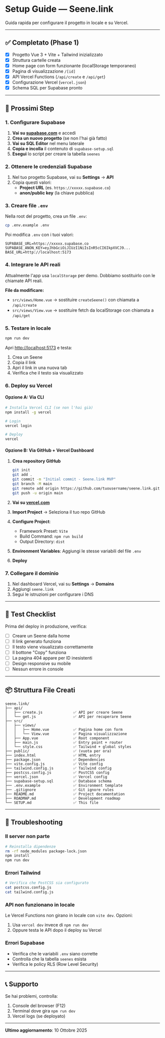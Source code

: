 # Setup Guide — Seene.link

Guida rapida per configurare il progetto in locale e su Vercel.

---

## ✅ Completato (Phase 1)

- [x] Progetto Vue 3 + Vite + Tailwind inizializzato
- [x] Struttura cartelle creata
- [x] Home page con form funzionante (localStorage temporaneo)
- [x] Pagina di visualizzazione `/[id]`
- [x] API Vercel Functions (`/api/create` e `/api/get`)
- [x] Configurazione Vercel (`vercel.json`)
- [x] Schema SQL per Supabase pronto

---

## 🔧 Prossimi Step

### 1. Configurare Supabase

1. **Vai su [supabase.com](https://supabase.com)** e accedi
2. **Crea un nuovo progetto** (se non l'hai già fatto)
3. **Vai su SQL Editor** nel menu laterale
4. **Copia e incolla** il contenuto di `supabase-setup.sql`
5. **Esegui** lo script per creare la tabella `seenes`

### 2. Ottenere le credenziali Supabase

1. Nel tuo progetto Supabase, vai su **Settings** → **API**
2. Copia questi valori:
   - **Project URL** (es. `https://xxxxx.supabase.co`)
   - **anon/public key** (la chiave pubblica)

### 3. Creare file `.env`

Nella root del progetto, crea un file `.env`:

```bash
cp .env.example .env
```

Poi modifica `.env` con i tuoi valori:

```env
SUPABASE_URL=https://xxxxx.supabase.co
SUPABASE_ANON_KEY=eyJhbGciOiJIUzI1NiIsInR5cCI6IkpXVCJ9...
BASE_URL=http://localhost:5173
```

### 4. Integrare le API reali

Attualmente l'app usa `localStorage` per demo. Dobbiamo sostituirlo con le chiamate API reali.

**File da modificare:**
- `src/views/Home.vue` → sostituire `createSeene()` con chiamata a `/api/create`
- `src/views/View.vue` → sostituire fetch da localStorage con chiamata a `/api/get`

### 5. Testare in locale

```bash
npm run dev
```

Apri [http://localhost:5173](http://localhost:5173) e testa:
1. Crea un Seene
2. Copia il link
3. Apri il link in una nuova tab
4. Verifica che il testo sia visualizzato

### 6. Deploy su Vercel

#### Opzione A: Via CLI

```bash
# Installa Vercel CLI (se non l'hai già)
npm install -g vercel

# Login
vercel login

# Deploy
vercel
```

#### Opzione B: Via GitHub + Vercel Dashboard

1. **Crea repository GitHub**
   ```bash
   git init
   git add .
   git commit -m "Initial commit - Seene.link MVP"
   git branch -M main
   git remote add origin https://github.com/tuousername/seene.link.git
   git push -u origin main
   ```

2. **Vai su [vercel.com](https://vercel.com)**
3. **Import Project** → Seleziona il tuo repo GitHub
4. **Configure Project**:
   - Framework Preset: `Vite`
   - Build Command: `npm run build`
   - Output Directory: `dist`
5. **Environment Variables**: Aggiungi le stesse variabili del file `.env`
6. **Deploy**

### 7. Collegare il dominio

1. Nel dashboard Vercel, vai su **Settings** → **Domains**
2. Aggiungi `seene.link`
3. Segui le istruzioni per configurare i DNS

---

## 🧪 Test Checklist

Prima del deploy in produzione, verifica:

- [ ] Creare un Seene dalla home
- [ ] Il link generato funziona
- [ ] Il testo viene visualizzato correttamente
- [ ] Il bottone "Copy" funziona
- [ ] La pagina 404 appare per ID inesistenti
- [ ] Design responsive su mobile
- [ ] Nessun errore in console

---

## 📦 Struttura File Creati

```
seene.link/
├── api/
│   ├── create.js              ✅ API per creare Seene
│   └── get.js                 ✅ API per recuperare Seene
├── src/
│   ├── views/
│   │   ├── Home.vue           ✅ Pagina home con form
│   │   └── View.vue           ✅ Pagina visualizzazione
│   ├── App.vue                ✅ Root component
│   ├── main.js                ✅ Entry point + router
│   └── style.css              ✅ Tailwind + global styles
├── public/                    ✅ (vuota per ora)
├── index.html                 ✅ HTML entry
├── package.json               ✅ Dependencies
├── vite.config.js             ✅ Vite config
├── tailwind.config.js         ✅ Tailwind config
├── postcss.config.js          ✅ PostCSS config
├── vercel.json                ✅ Vercel config
├── supabase-setup.sql         ✅ Database schema
├── .env.example               ✅ Environment template
├── .gitignore                 ✅ Git ignore rules
├── README.md                  ✅ Project documentation
├── ROADMAP.md                 ✅ Development roadmap
└── SETUP.md                   ✅ This file
```

---

## 🐛 Troubleshooting

### Il server non parte
```bash
# Reinstalla dipendenze
rm -rf node_modules package-lock.json
npm install
npm run dev
```

### Errori Tailwind
```bash
# Verifica che PostCSS sia configurato
cat postcss.config.js
cat tailwind.config.js
```

### API non funzionano in locale
Le Vercel Functions non girano in locale con `vite dev`. Opzioni:
1. Usa `vercel dev` invece di `npm run dev`
2. Oppure testa le API dopo il deploy su Vercel

### Errori Supabase
- Verifica che le variabili `.env` siano corrette
- Controlla che la tabella `seenes` esista
- Verifica le policy RLS (Row Level Security)

---

## 📞 Supporto

Se hai problemi, controlla:
1. Console del browser (F12)
2. Terminal dove gira `npm run dev`
3. Vercel logs (se deployato)

---

**Ultimo aggiornamento**: 10 Ottobre 2025
